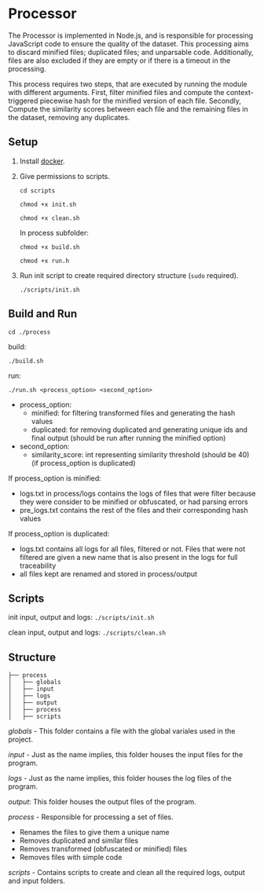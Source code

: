 # Processor

The Processor is implemented in Node.js, and is responsible for processing JavaScript code to ensure the quality of the dataset. This processing aims to discard minified files; duplicated files; and unparsable code. Additionally, files are also excluded if they are empty or if there is a timeout in the processing. 

This process requires two steps, that are executed by running the module with different arguments. First, filter minified files and compute the context-triggered piecewise hash for the minified version of each file. Secondly, Compute the similarity scores between each file and the remaining files in the dataset, removing any duplicates.


## Setup


1. Install [docker](https://docs.docker.com/get-docker/).


3. Give permissions to scripts.

    `cd scripts`

    `chmod +x init.sh`

    `chmod +x clean.sh`

    In process subfolder:

    `chmod +x build.sh`

    `chmod +x run.h`

4. Run init script to create required directory structure (`sudo` required).

    `./scripts/init.sh`
  

## Build and Run

`cd ./process`

build: 

`./build.sh`

run: 

`./run.sh <process_option> <second_option>`

* process_option:
    * minified: for filtering transformed files and generating the hash values
    * duplicated: for removing duplicated and generating unique ids and final output (should be run after running the minified option)
* second_option:
    * similarity_score: int representing similarity threshold (should be 40) (if process_option is duplicated)


If process_option is minified:
* logs.txt in process/logs contains the logs of files that were filter because they were consider to be minified or obfuscated, or had parsing errors
* pre_logs.txt contains the rest of the files and their corresponding hash values

If process_option is duplicated:
* logs.txt contains all logs for all files, filtered or not. Files that were not filtered are given a new name that is also present in the logs for full traceability
* all files kept are renamed and stored in process/output


## Scripts

init input, output and logs: `./scripts/init.sh`

clean input, output and logs: `./scripts/clean.sh`



## Structure

```src
├── process
│   ├── globals
│   ├── input
│   ├── logs
│   ├── output
│   ├── process
│   ├── scripts
```

_globals_ - This folder contains a file with the global variales used in the project.

_input_ - Just as the name implies, this folder houses the input files for the program.

_logs_ - Just as the name implies, this folder houses the log files of the program.

_output_: This folder houses the output files of the program.

_process_ - Responsible for processing a set of files.
* Renames the files to give them a unique name
* Removes duplicated and similar files
* Removes transformed (obfuscated or minified) files
* Removes files with simple code

_scripts_ - Contains scripts to create and clean all the required logs, output and input folders.

